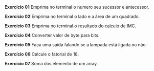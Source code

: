 **Exercício 01** Emprima no terminal o numero seu sucessor e antecessor.

**Exercício 02** Emprima no terminal o lado e a área de um quadrado.

**Exercício 03** Emprima no terminal o resultado do calculo de IMC.

**Exercício 04** Converter valor de byte para bits.

**Exercício 05** Faça uma saída falando se a lampada está ligada ou não.

**Exercício 06** Calcule o fatorial de 18.

**Exercício 07** Soma dos elemento de um array.

